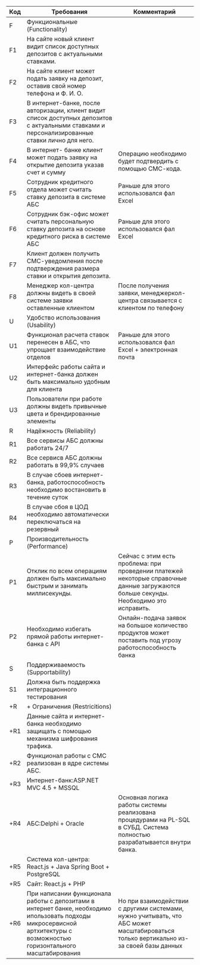 | Код | Требования                         | Комментарий  |
|-----|------------------------------------|--------------|
| F   | Функциональные (Functionality)     |              |
|   F1  |   На сайте новый клиент видит список доступных депозитов с актуальными ставками.                              |              |
|  F2   | На сайте клиент может подать заявку на депозит, оставив свой номер телефона и Ф. И. О.                                |              |
|  F3   |В интернет-банке, после авторизации, клиент видит список доступных депозитов с актуальными ставками и персонализированные ставки лично для него.                               |              |
|  F4  | В интернет- банке клиент может подать заявку на открытие депозита указав счет и сумму                                |       Операцию необходимо будет подтвердить с помощью СМС-кода.       |
|  F5   | Сотрудник кредитного отдела может считать ставку депозита в системе АБС                               |  Раньше для этого использовался фал Excel            |
|  F6   | Сотрудник бэк-офис может считать персональную ставку депозита на основе кредитного риска в системе АБС                               |  Раньше для этого использовался фал Excel            |
|  F7   |  Клиент должен получить СМС-уведомления после подтверждения размера ставки и открытия депозита.                    |              |
|  F8   | Менеджер кол-центра должны видеть в своей системе заявки оставленные клиентом                    |  После получения заявки,  менеджеркол-центра  связывается с клиентом по телефону            |
| U   | Удобство использования (Usability) |              |
| U1    | Функционал расчета ставок перенесен в АБС, что упрощает взаимодействие отделов                               |   Раньше для этого использовался фал Excel + электронная почта           |
|   U2  |  Интерфейс работы сайта и интернет-банка должен быть максимально удобным для клиента                                |              |
|   U3  |  Пользователи при работе должны видеть привычные цвета и брендированные элементы                                |              |
| R   | Надёжность (Reliability)           |              |
|    R1 |  Все сервисы АБС должны работать 24/7                                 |              |
|   R2  | Все сервисв АБС должны работать в 99,9% случаев                                |              |
|   R3  | В случае сбоев интернет-банка, работоспособность необходимо востановить в течение суток    
|   R4  | В случае сбоя в ЦОД необходимо автоматически переключаться на резервный |              |
| P   | Производительность (Performance)   |              |
|   P1  | Отклик по всем операциям должен быть максимально быстрым и занимать миллисекунды.                                |           Сейчас с этим есть проблема: при проведении платежей некоторые справочные данные загружаются больше секунды. Необходимо это исправить.   |
|  P2   | Необходимо избегать прямой работы интернет-банка с API                                 | Онлайн-подача заявок на большое количество продуктов может поставить под угрозу работоспособность банка             |         |
| S   | Поддерживаемость (Supportability)  |              |
|   S1  | Должна быть поддержка интеграционного тестирования                               |              |
| +R  | + Ограничения (Restricitions)      |              |
|  +R1  | Данные сайта и интернет-банка необходимо защищать с помощью механизма шифрования трафика.                      |              |
|  +R2  | Функционал работы с СМС реализован в ядре системы АБС.                      |              |
|  +R3   | Интернет-банк:ASP.NET MVC 4.5 + MSSQL             |         |
|  +R4   | AБC:Delphi + Oracle             |  Основная логика работы системы реализована процедурами на PL-SQL в СУБД. Система полностью разрабатывается внутри банка.       |
|  +R5   | Система кол-центра:  React.js +  Java Spring Boot + PostgreSQL            |         |
|  +R5   | Сайт:  React.js +  PHP            |         |
|  +R6   | При написании функционала работы с депозитами в интернет банке, необходимо ипользовать подходы микросервисной артхитектуры с возможностью горизонтального масштабирования    |  Но при взаимодействии с другими системами, нужно учитывать, что АБС может масштабироваться только вертикально из-за своей базы данных       |
